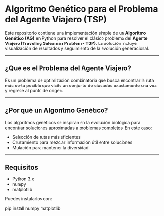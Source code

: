 # Algoritmo Genético para el Problema del Agente Viajero (TSP)

Este repositorio contiene una implementación simple de un **Algoritmo Genético (AG)** en Python para resolver el clásico problema del **Agente Viajero (Traveling Salesman Problem - TSP)**. La solución incluye visualización de resultados y seguimiento de la evolución generacional.

---

## ¿Qué es el Problema del Agente Viajero?

Es un problema de optimización combinatoria que busca encontrar la ruta más corta posible que visite un conjunto de ciudades exactamente una vez y regrese al punto de origen.

---

## ¿Por qué un Algoritmo Genético?

Los algoritmos genéticos se inspiran en la evolución biológica para encontrar soluciones aproximadas a problemas complejos. En este caso:

- Selección de rutas más eficientes
- Cruzamiento para mezclar información útil entre soluciones
- Mutación para mantener la diversidad

---

## Requisitos

- Python 3.x
- numpy
- matplotlib

Puedes instalarlos con:

pip install numpy matplotlib
